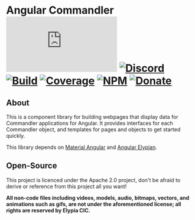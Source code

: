 # Angular Commandler [![Matrix]][matrix-community] [![Discord]][discord-guild] [![Build]][gitlab] [![Coverage]][gitlab] [![NPM]][npm-page] [![Donate]][elypia-donate]
## About
This is a component library for building webpages that display data for Commandler applications for Angular.
It provides interfaces for each Commandler object, and templates for pages and objects to get started quickly.  

This library depends on [Material Angular] and [Angular Elypian].

## Open-Source
This project is licenced under the Apache 2.0 project, don't be afraid to derive or reference
from this project all you want!

**All non-code files including videos, models, audio, bitmaps, vectors, and 
animations such as gifs, are not under the aforementioned license; all rights
are reserved by Elypia CIC.** 

[matrix-community]: https://matrix.to/#/+elypia:matrix.org "Matrix Invite"
[discord-guild]: https://discordapp.com/invite/hprGMaM "Discord Invite"
[gitlab]: https://gitlab.com/Elypia/ng-commandler/commits/master "Repository on GitLab"
[npm-page]: https://www.npmjs.com/package/@elypia/ng-commandler "Package on NPM"
[elypia-donate]: https://elypia.org/donate "Donate to Elypia"
[Material Angular]: https://github.com/angular/components "Material Angular on GitHub"
[Angular Elypian]: https://ng.elypia.org/ "ng-elypian"

[Matrix]: https://img.shields.io/matrix/elypia-general:matrix.org?logo=matrix "Matrix Shield"
[Discord]: https://discordapp.com/api/guilds/184657525990359041/widget.png "Discord Shield"
[Build]: https://gitlab.com/Elypia/ng-commandler/badges/master/pipeline.svg "GitLab Build Shield"
[Coverage]: https://gitlab.com/Elypia/ng-commandler/badges/master/coverage.svg "GitLab Coverage Shield"
[NPM]: https://img.shields.io/npm/dt/@elypia/ng-commandler.svg "NPM Downloads"
[Donate]: https://img.shields.io/badge/Elypia-Donate-blueviolet "Donate Shield"
